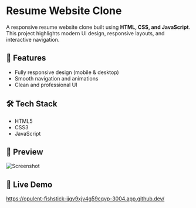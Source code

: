 # Resume Website Clone  

A responsive resume website clone built using **HTML, CSS, and JavaScript**.  
This project highlights modern UI design, responsive layouts, and interactive navigation.  

## 🚀 Features
- Fully responsive design (mobile & desktop)
- Smooth navigation and animations
- Clean and professional UI

## 🛠️ Tech Stack
- HTML5
- CSS3
- JavaScript

## 📸 Preview
![Screenshot]() 

## 🔗 Live Demo
https://opulent-fishstick-jjgv9xjv4g59cqvp-3004.app.github.dev/
